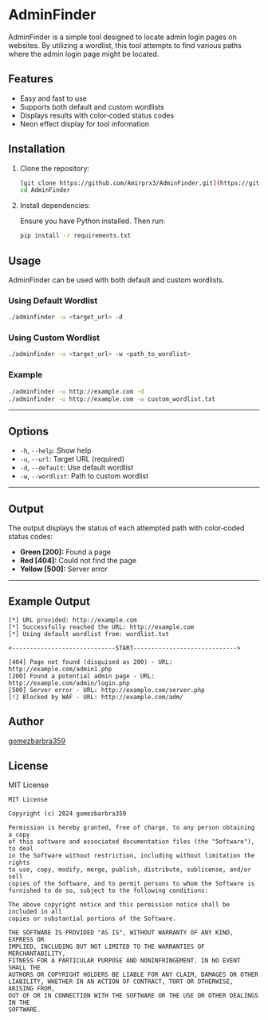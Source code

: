 # AdminFinder

AdminFinder is a simple tool designed to locate admin login pages on websites. By utilizing a wordlist, this tool attempts to find various paths where the admin login page might be located.

## Features

- Easy and fast to use  
- Supports both default and custom wordlists  
- Displays results with color‑coded status codes  
- Neon effect display for tool information

## Installation

1. Clone the repository:

   ```bash
   [git clone https://github.com/Amirprx3/AdminFinder.git](https://github.com/gomezbarbra359/AdminFinder.git)
   cd AdminFinder
   ```

2. Install dependencies:

   Ensure you have Python installed. Then run:

   ```bash
   pip install -r requirements.txt
   ```

## Usage

AdminFinder can be used with both default and custom wordlists.

### Using Default Wordlist

```bash
./adminfinder -u <target_url> -d
```

### Using Custom Wordlist

```bash
./adminfinder -u <target_url> -w <path_to_wordlist>
```

### Example

```bash
./adminfinder -u http://example.com -d
./adminfinder -u http://example.com -w custom_wordlist.txt
```

---

## Options

- `-h`, `--help`: Show help  
- `-u`, `--url`: Target URL (required)  
- `-d`, `--default`: Use default wordlist  
- `-w`, `--wordlist`: Path to custom wordlist

---

## Output

The output displays the status of each attempted path with color‑coded status codes:

- **Green [200]:** Found a page  
- **Red [404]:** Could not find the page  
- **Yellow [500]:** Server error

---

## Example Output
```
[*] URL provided: http://example.com
[*] Successfully reached the URL: http://example.com
[*] Using default wordlist from: wordlist.txt

<-----------------------------START----------------------------->

[404] Page not found (disguised as 200) - URL: http://example.com/admin1.php
[200] Found a potential admin page - URL: http://example.com/admin/login.php
[500] Server error - URL: http://example.com/server.php
[!] Blocked by WAF - URL: http://example.com/adm/
```
## Author

[gomezbarbra359](https://github.com/gomezbarbra359)

## License

MIT License

```
MIT License

Copyright (c) 2024 gomezbarbra359

Permission is hereby granted, free of charge, to any person obtaining a copy
of this software and associated documentation files (the "Software"), to deal
in the Software without restriction, including without limitation the rights
to use, copy, modify, merge, publish, distribute, sublicense, and/or sell
copies of the Software, and to permit persons to whom the Software is
furnished to do so, subject to the following conditions:

The above copyright notice and this permission notice shall be included in all
copies or substantial portions of the Software.

THE SOFTWARE IS PROVIDED "AS IS", WITHOUT WARRANTY OF ANY KIND, EXPRESS OR
IMPLIED, INCLUDING BUT NOT LIMITED TO THE WARRANTIES OF MERCHANTABILITY,
FITNESS FOR A PARTICULAR PURPOSE AND NONINFRINGEMENT. IN NO EVENT SHALL THE
AUTHORS OR COPYRIGHT HOLDERS BE LIABLE FOR ANY CLAIM, DAMAGES OR OTHER
LIABILITY, WHETHER IN AN ACTION OF CONTRACT, TORT OR OTHERWISE, ARISING FROM,
OUT OF OR IN CONNECTION WITH THE SOFTWARE OR THE USE OR OTHER DEALINGS IN THE
SOFTWARE.
```
